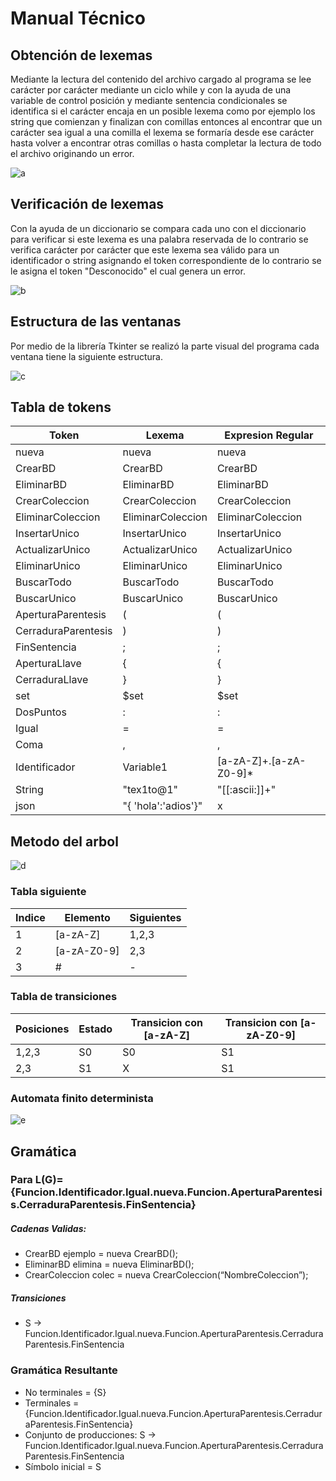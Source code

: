 # Manual Técnico
## Obtención de lexemas
Mediante la lectura del contenido del archivo cargado al programa se lee carácter por carácter mediante un ciclo while y con la ayuda de una variable de control posición y mediante sentencia condicionales se identifica si el carácter encaja en un posible lexema como por ejemplo los string que comienzan y finalizan con comillas entonces al encontrar que un carácter sea igual a una comilla el lexema se formaría desde ese carácter hasta volver a encontrar otras comillas o hasta completar la lectura de todo el archivo originando un error.

![a](https://lh3.googleusercontent.com/pw/AJFCJaXWBQpezXZHqKII8VRea5pxI1YgmH53-aRxRK-zDj7agYLb5AyxJjaCQrv-edveEVhsYFBjWwbQ64UNnfR07hZEtFYPxh2IwzDX78XQsxEfW8qtcVMR6Lcu368QH0yYYEYWqb9kZL2BSaZXjJbBPzWoitLfQ_Q2H3F6U7KkX48zKyYF3P5eSw06c_badbsONgtQEJBBfNuK7-a5lXrRN5Jhq3DZ-UM-gJ1dAWcIGmF1UU1tN328EAm-zBFVIBY2TaoWNaxh98wma7nJRuA1GpEJ9yvo0p08AvKYwWejInNaBx97vAZeUcEB_hKNjmWaRxFZ1S_wPLnpS9oBCQXgPMXq0d1uETEGN2hylNpdsyRtrps60lVOvtLNgzdBDJh7EYAz9R1lwkyD1DysIMretuDzgMyVkMy-j9vdxDXfuzD5UGYw56BdD2PIY1mktiylm89hWc3GREh2kGkoQKsmhxBBEnIectRHEm5CkX4rDxicgWjMgBr0DCceXZx-NSVmxmjiwQwDG0ivzSIsThMQWmneogt7DqasXpUmHuNn3g6wS13WKgykJlZFbODrBlZtf7wagwzEEM7tlF6_rjRTmeKi1kLZtZC5mMv1Ol7nlyPwN7hKFMTtyxlzjMUNgLlUZRAZCNBD_bRDYIXUsrkwsClXpLUdhF8ogP4yqOqDnmk2802RZ5fgyY6uRRebIsNBXC5N85SpHAILV14sFwIqkRicdcecCPCEgAJSY1mWYrN41mbf41WyIKFuE6pOa0gJqMUwuMaZoEb9ZoE8z1TdJvJ4HJ4jl1qQpZMRgSK8kV1fFCHoefiC3a3E75sUFnE-YGaJyORn-sPH4xW-iG5nkK3aXqYETijT_PeWGn9FrlcQ0FNHSO9hAqyb1ch2xi83xWCIPFcH8sDMq2eh5ThmByFOt3BMvlFlDLtSljjA0k4n_wOkdOgiy2lrI9Y6bGC5V_1ZYIlIfbdQZX98MN0Zoy_xTQtU85JT8eLMyFzVDBGMd8tGRuBixilKpY2PwQFSALZrZuwfwJ3tJOUJcgSHyp2Q_ZZ5zo1iBJpvrBM=w722-h847-s-no?authuser=1)

## Verificación de lexemas
Con la ayuda de un diccionario se compara cada uno con el diccionario para verificar si este lexema es una palabra reservada de lo contrario se verifica carácter por carácter que este lexema sea válido para un identificador o string asignando el token correspondiente de lo contrario se le asigna el token "Desconocido" el cual genera un error.

![b](https://lh3.googleusercontent.com/pw/AJFCJaXHFWyWwovaWnVWRjwcwLa6QfweDCKeNIVQ1HmRGuC7R5y9nazjMUa4v157P4O1W6_kTBH0TesKXgan1hHHX-BYSCDriIotnDEUNAEVGs4mU4Ty7A6LHE9zmMI0q2kAcIiE0jrbmR-aPIGBuEZ3BSWt-DI72OqcHtyBH61X0In7_Y0UwwIjNWgXnP4GvUY0Xng9EtD_efyKgY4KIxmX8RZRjIye67Fp65nkRFWDPqwceKfaSpqFifcQtddr5cFBcWwib_K5IW55CpTeJI9NrJKX7JAzbhBTnwaib9wrJXZR_jJYO7N-lbrSlcnDNQjbmhO7LQR1NkB_1P3KCd3LdZNmPh9s0F28VuLNI6Rk6pr7KbGkODTsneqRREHt8tt-o8GQqMpXrBMiuuhaSvVgnd0-UIbi1BvPCyW7QRXZExLt1LWvEFXlFceMjBBT_2ifXzqL26K0wFCkG_w0NS2QfTkKPMjqVIohvYnV1suFnWHNLWvEIoYMn6ZUomxK-wh0N9jYCRPJeMrK8dwr3XwRSo4kjBl0l3fmX5Eb_hn3W-Q33ktfPGkmHVduRPpaFe97FfKNFhC5YKHrm3WimOFA-6b8iU6A6MqWqtNgXFmHbjJqPRFx9A32ThYKbq5_N0AmQrlkZ3xjsAlnJPcskfmTMhzc4UAQahCvY87Ta6A-igZiiUAIHL-uD1zk0__jciLqy1ZNfkxsWCxGfo2-0XM3Sao7HcImaip_toa9i079BL-T48qeI0h12p5BeSfFv1y96pQ5w_ukZ3X05NVm_MSAgfS07bOw3Ep-0CCon880h9nRmeZTJ0i5Bnquttb7m5qATZuVp5k-qu2_bF1MNW4vFj4mi3ac3Qxjd_rGCnwIspYfl7fizLlrJT1Z2TV0_KGnksE-04Tepwt4-d9CyO6AD0LT-2xOJC0tiZeL2ks2XrLr9rNHKRsfumO838YhXxzryn9fq8RpvgGkYVQcWcz67JLcqzpeZxaT99l2k9ibmqJtPgUKmEcUof12Jtdx7IcCrnTd0kvIHXh_0CVQBMzPPxZYYxEM8wEZCzhdTPE=w692-h863-s-no?authuser=1)


## Estructura de las ventanas
Por medio de la librería Tkinter se realizó la parte visual del programa cada ventana tiene la siguiente estructura.

![c](https://lh3.googleusercontent.com/pw/AJFCJaW1X-vY9XEGsEl8wYQdHhGCUeBsRpzJvDLGRu0p1sWZw4k6rLOUHfR4fhzUqu78er-U9teijFlcJWjRXzaSIgPceE1c68lA07ELHm_8028DvZxEAV8dAd11tdFx8nv-LW8bomWtUT5N1w4JgY-nFqP1EJeuPv8IPrbCQ6zvI186vAcc1l4g-2Gs-TEwNNlsuH7CA9CuZjCZeGO19jbkbwzhEigoHjjuI3-cVonlIYJ3hj6GWpUqM71uXBrB5_unQCSfylHndw36AquNIiKdY6ybvgSup0hE-pHzaNoGmm38TkvQivU_ncEPAYKQz80bYgStOpQajEfaofiRy7paU1XrkLcfqwgNKw36ce2DotOgP8UxDiq6GEGqbIW3E3JvYkEgzXI6-4XTE6IUdyaDLC7uIgiqtvNa9tZdDndqoPAMTO2qRZfx-ZxQncdz4WxcizptnkPw54z03ujyflEOf_dibrrjbeyzVPCC6slTF4GFQzoYiaHev3MWBP3OmpMHQTlPJ6xHndc1v1irQl_brQG4RJ5TXm6I6u-9Ji9utzHB1JFwVrxWOxquJWv19YDnfAjl0yLvFO5HiVgOtIQFD9PODkiWe_lzO6kJSV05CaryvdYobdPeE8Fe39QV598-GD1VykayVIMrLZ8IvOC6v4S2MEE2ZjQ0OyKdbzxv8a8uBAIM509QRnlPeEbge0gYuFScP7ZRATRuIiI9fJH-A2B9zSow1p43YzKvZbkXuNnMstqBcbGURQOgkvRgUKxRBG0dvTShx65h92HodOL82DCWVNelf0u6Rz3zfFiaVch0G8CXKTVmnJrDgmvZeScnIoXTz3da5UzuR4oYDeoTAZFnkk1gIy_L7xtj4hz_oTCpeRLEJJk1loQFnQ8CtrnHBSvs2O-iQdpMdL5G9oh81uayaw3NLrYQkr-mH52aIFNebbLlN7CYatyzCxHr0HFrlTkLSCZ4yl3CzbRe4QEx-TVVZBWA9IReTXYAgCp6HuTS2hEmv437trdMfsjhk2ZNp-LLTivwKIpmBbimKdJ3hqJG7-9i_Kl__Uzk5N0=w418-h167-s-no?authuser=1)

## Tabla de tokens
| Token | Lexema |Expresion Regular |
| ------ | ------ | ------ |
| nueva | nueva | nueva |
| CrearBD | CrearBD | CrearBD |
| EliminarBD | EliminarBD | EliminarBD |
| CrearColeccion | CrearColeccion | CrearColeccion |
| EliminarColeccion | EliminarColeccion | EliminarColeccion |
| InsertarUnico | InsertarUnico | InsertarUnico |
| ActualizarUnico | ActualizarUnico | ActualizarUnico |
| EliminarUnico | EliminarUnico | EliminarUnico |
| BuscarTodo | BuscarTodo | BuscarTodo |
| BuscarUnico | BuscarUnico | BuscarUnico |
| AperturaParentesis | ( | ( |
| CerraduraParentesis | ) | ) |
| FinSentencia | ; | ; |
| AperturaLlave | { | { |
| CerraduraLlave | } | } |
| set | $set | $set |
| DosPuntos | : | : |
| Igual | = | = |
| Coma | , | , |
| Identificador | Variable1 | [a-zA-Z]+.[a-zA-Z0-9]* |
| String | "tex1to@1" | "[[:ascii:]]+" |
| json | "{ 'hola':'adios'}" | x |

## Metodo del arbol
![d](
https://lh3.googleusercontent.com/pw/AJFCJaVkWCKeBnr7Mq2JSB0yczCSIzfvXAUVhmiIN--_9hLslXC2QxlJum7T3imct3YV5hAbGJo1uOJV-yXH4GaeEPkqzV0NGnMxY-6soDpDVkfA2RPUbMpN0lTbhQZReySNboNtis415q5lEBa2a16VqHrFjAU0t2FcbIIkCEScaelkTPd-sgrlqPJG2N62ocOut0vEipS1-Fx7Fs6EbW_RnIRk5EHWzdzJADbeKeQpgsAGPqsLrtN_4JWYvzVWJ_Oei0tmoxW1dHSH0WGrfYORnwKebz6hipkoWoiLnEMHqP-WYVzBI0IfnEBSn5u3014tFxH9HHnXKxIM0lnjQTi9bxno2ATUg56JlRDnzWyhjaOkdj_WGOa4O6Se3XaJ-ofIR3h3JsEtq4A72NiE8X9Djw1qfYZxyHJYLrrjWpMIdE7oAcushHtl-sdgQiuoS1lTlAfzsS_O2nSJpKDIpUHeRijJffvXui101x66oi16nL0WzD7MyIaQa9ot3EmdYGTd2UatZlZdFOfm2Uyy9bgIeoN6dHc40WbQb_MTlfiuAfnDzFQPS2aO7_2WtgmRVbyXAjt32VZs9JYdSvehXYAF9il8VW2T4EGkyK6wdAfdHWATNWWxDZ5uVHk9cYLhVuNNeUkZR-Xv0pRxTNm-rZhrgpiBbsIbTZRynkJPjoLl0X7RMDkDEBZZiy0skzhZHy2nPUG2PvgY6ivzRX0GJ73N6lAgv4lewfz9yqHYpHLVgjFsnmX1uT-GRDAI7NZPy4nu7HQ-IKFW0jFCIg1cubHjs5f4VHQE1a3lBU13LL4PpTarMZOvELiEv6A4Tb6ShBdedDUXDuz3KPsKySPpEHlTQRfF_KBWjq71QhM7gJr24_7UFiZy57AB3Xss9USOdWUbPxKKL0Igh8X3RDvL3VZIkkU8fAqLni1ACva0Lj1Fj2Vkb4FTtqO2CrOlJXFNxm_CFYhLQe1wh1wSWUNWBoWpekLVCzluklXO69NXrRwEbAp3G_Yu22WIAqEw47RFVdRFa3YfKAAmOryaOHvLoc3BI0brA2uCD47Oc01nAA8=w1000-h750-s-no?authuser=1)

### Tabla siguiente
| Indice | Elemento | Siguientes |
| ------ | ------ | ------ |
| 1 | [a-zA-Z] | 1,2,3 |
| 2 | [a-zA-Z0-9] | 2,3 |
| 3 | # | - |

### Tabla de transiciones
| Posiciones | Estado | Transicion con [a-zA-Z] | Transicion con [a-zA-Z0-9] |
| ------ | ------ | ------ | ------ |
| 1,2,3 | S0 | S0 | S1 |
|2,3 | S1 | X | S1 |

### Automata finito determinista
![e](
https://lh3.googleusercontent.com/pw/AJFCJaXMwf4gkO-zHHOH84S0j_YwdvNJua9F_oTgywv8xh71S24Yxu3IZnmeOIGpn30T3bxr0lNaqiNr2q3l4FTYhdDOtHYcQDd0CblPugteFvo-oZbW_eJHbp7M3gK-wseHJzyAbWqznzYfCtKCMZZonyrVMxMhHVUCCupKE4g1LxFk6Z09GSo-pPELuSRN_uu_PP5RJzZcmaLC1b1Az1M1O2_YoAsr-bZtS2qH1N8U-HIGozmJ6FJjHDtToc0OS-RZiLbekoLac5BEYEwTDLv_YaPaSA-wptd61efxStUqCYe2khU42IbTehWK_VfLcdV-aoMfTPh_tRHWGdsYCt2NY_TrgH73O0GoYwYMUtDRdHX1i7cRJ-lCtRI-C2a1KDaB3hLsdH108oZJM9miuxXOaajTPhU0nif7LgwLdyT2Pu_FUs6CprHEAjdFMkYm8-IsJDNV5yl1FgnYgNKivSiB12BRhfc31hwmSRGLrunK7miVBGB4dHFOOeRqbIZpCn3sjn8TcgvvEetBvr7I5Dd2kSMn3IGaI1OPQ1h-cQmvxA2KjPc-V-EOsrqThaeOgGAnca-K_kyLDiOUBX7VOeQfqfC5vjdWbZEFpy_v8yDoqUD3nriM20uIwqXwIsYIV-G7fgEbwfYL6KlxNiakrd-UdzfBmSb-2DnXrc2FupeZbnCHqL62g0_ynjUpgCIENANUJa9Ou7zQbnbjuXZ57zRpwxnm_EIwNCLjWpounKfnIJvIymeA9EgseyqjN3JHAUg-PlftWxN9NtuphzzxP4viZvRjBC2DlL1ci_IbyoBhqqC6U6TJGoQy7QLcWv5mqt8hniSmeAa9iWvZp3pExo5tqmu75boqd-kMSNgnSA5WsOyoyj1YT59_7EksBhED8rzVJSZf4QGI7TXjbu8EFbfhVZonxDXAHWEkULH-CeQ3ff7Vl48Vr3fXpv2RcWhxT1WBP1Sx21MxN8gbkq86Pv775nfZQ_ZI9OwBOIUw7qIDVADZsviFfIO_yX-CBWvBShwYsyIEjttlMwVOyT6U7rRJ-8iTqLrq6ZRTFxZYp_U=w569-h208-no?authuser=1)


## Gramática 
### Para L(G)={Funcion.Identificador.Igual.nueva.Funcion.AperturaParentesis.CerraduraParentesis.FinSentencia}

##### Cadenas Validas:
- CrearBD ejemplo = nueva CrearBD(); 
- EliminarBD elimina = nueva EliminarBD();
- CrearColeccion colec = nueva CrearColeccion(“NombreColeccion”);

##### Transiciones
- S -> Funcion.Identificador.Igual.nueva.Funcion.AperturaParentesis.CerraduraParentesis.FinSentencia

### Gramática Resultante
- No terminales = {S}
- Terminales = {Funcion.Identificador.Igual.nueva.Funcion.AperturaParentesis.CerraduraParentesis.FinSentencia}
- Conjunto de producciones:  S -> Funcion.Identificador.Igual.nueva.Funcion.AperturaParentesis.CerraduraParentesis.FinSentencia
- Símbolo inicial = S
